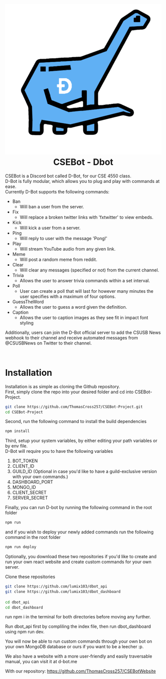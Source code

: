 <div>
    <h1 align='center'>
        <br>
            <img src="https://github.com/ThomasCross257/CSEBot-Project/blob/prototype_1/res/D-BotLogo2.png?raw=true" alt="DBot">
        <br>
            CSEBot - Dbot
        <br>
    </h1>
</div>

CSEBot is a Discord bot called D-Bot, for our CSE 4550 class.  
D-Bot is fully modular, which allows you to plug and play with commands at ease.  
Currently D-Bot supports the following commands:  
- Ban
    - Will ban a user from the server.
- Fix
    - Will replace a broken twitter links with 'fxtwitter' to view embeds.
- Kick
    - Will kick a user from a server.
- Ping
    - Will reply to user with the message 'Pong!'
- Play
    - Will stream YouTube audio from any given link.
- Meme
    - Will post a random meme from reddit.
- Clear
    - Will clear any messages (specified or not) from the current channel.
- Trivia
    - Allows the user to answer trivia commands within a set interval.
- Poll
    - User can create a poll that will last for however many minutes the user specifies with a maximum of four options.
- GuessTheWord
    - Allows the user to guess a word given the definition.
- Caption
    - Allows the user to caption images as they see fit in impact font styling

Additionally, users can join the D-Bot official server to add the CSUSB News webhook to their channel and receive automated messages from @CSUSBNews on Twitter to their channel.
    


<br>

# Installation
Installation is as simple as cloning the Github repository.  
First, simply clone the repo into your desired folder and cd into CSEBot-Project.  
```bash
git clone https://github.com/ThomasCross257/CSEBot-Project.git
cd CSEBot-Project
```
Second, run the following command to install the build dependencies  
```bash
npm install
```
Third, setup your system variables, by either editing your path variables or by env file.  
D-Bot will require you to have the following variables  
1. BOT_TOKEN
2. CLIENT_ID
3. GUILD_ID (Optional in case you'd like to have a guild-exclusive version with your own commands.)
4. DASHBOARD_PORT
5. MONGO_ID
6. CLIENT_SECRET
7. SERVER_SECRET
<!-- -->
Finally, you can run D-bot by running the following command in the root folder
```bash
npm run
```
and if you wish to deploy your newly added commands run the following command in the root folder
```bash
npm run deploy
```

Optionally, you download these two repositories if you'd like to create and run your own react website and create custom commands for your own server.

Clone these repositories
```bash
git clone https://github.com/lumix103/dbot_api
git clone https://github.com/lumix103/dbot_dashboard

cd dbot_api
cd dbot_dashboard
```
run npm i in the terminal for both directories before moving any further.

Run dbot_api first by compliling the index file, then run dbot_dashboard using npm run dev.

You will now be able to run custom commands through your own bot on your own MongoDB database or ours if you want to be a leecher :p.

We also have a website with a more user-friendly and easily traversable manual, you can visit it at d-bot.me

With our repository: https://github.com/ThomasCross257/CSEBotWebsite
